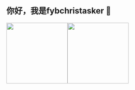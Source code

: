 ## 你好，我是fybchristasker 👋

<img align="" height="160px" src="https://github-readme-stats.vercel.app/api?username=fybchristasker&show_icons=true&theme=radical" /><img align="" height="160px" src="https://github-readme-stats.vercel.app/api/top-langs/?username=fybchristasker&langs_count=8&theme=radical&layout=compact" />

